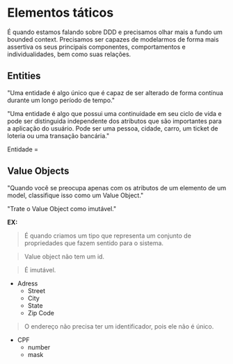 # Elementos táticos

É quando estamos falando sobre DDD e precisamos olhar mais a fundo um bounded context. Precisamos ser capazes de modelarmos de forma mais assertiva os seus principais componentes, comportamentos e individualidades, bem como suas relações.

## Entities

"Uma entidade é algo único que é capaz de ser alterado de forma contínua durante um longo período de tempo."

"Uma entidade é algo que possui uma continuidade em seu ciclo de vida e pode ser distinguida independente dos atributos que são importantes para a aplicação do usuário. Pode ser uma pessoa, cidade, carro, um ticket de loteria ou uma transação bancária."

Entidade = 

## Value Objects

"Quando você se preocupa apenas com os atributos de um elemento de um model, classifique isso como um Value Object."

"Trate o Value Object como imutável."

**EX:**

> É quando criamos um tipo que representa um conjunto de propriedades que fazem sentido para o sistema.

> Value object não tem um id.

> É imutável.

- Adress
  - Street
  - City
  - State
  - Zip Code

> O endereço não precisa ter um identificador, pois ele não é único.

- CPF
  - number
  - mask
